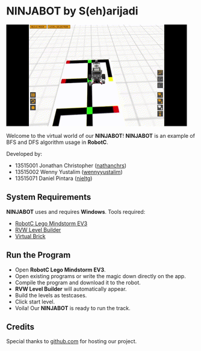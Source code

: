 # NINJABOT by S(eh)arijadi

[![YouTube](doc/video.gif)](https://www.youtube.com/watch?v=nBVh1xvl8Nw)

Welcome to the virtual world of our **NINJABOT**! **NINJABOT** is an example of BFS and DFS algorithm usage in **RobotC**.

Developed by:
- 13515001 Jonathan Christopher ([nathanchrs](https://github.com/nathanchrs))
- 13515002 Wenny Yustalim ([wennyyustalim](https://github.com/wennyyustalim))
- 13515071 Daniel Pintara ([nieltg](https://github.com/nieltg))

## System Requirements

**NINJABOT** uses and requires **Windows**. Tools required:
- [RobotC Lego Mindstorm EV3](http://robotc.net/download/lego/)
- [RVW Level Builder](http://robotvirtualworlds.com/levelbuilder)
- [Virtual Brick](http://robotvirtualworlds.com/virtualbrick)

## Run the Program

- Open **RobotC Lego Mindstorm EV3**.
- Open existing programs or write the magic down directly on the app.
- Compile the program and download it to the robot.
- **RVW Level Builder** will automatically appear.
- Build the levels as testcases.
- Click start level.
- Voila! Our **NINJABOT** is ready to run the track.

## Credits

Special thanks to [github.com](https://github.com) for hosting our project.
